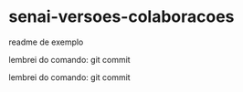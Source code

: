 # senai-versoes-colaboracoes

readme de exemplo

lembrei do comando: git commit

lembrei do comando: git commit